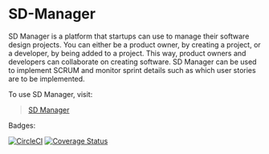 # SD-Manager
SD Manager is a platform that startups can use to manage their software design projects. You can either be a product owner, by creating a project, or a developer, by being added to a project. This way, product owners and developers can collaborate on creating software. SD Manager can be used to implement SCRUM and monitor sprint details such as which user stories are to be implemented.

To use SD Manager, visit:
>[SD Manager](https://scrum-manager-91e13.firebaseapp.com/)

Badges:

[![CircleCI](https://circleci.com/gh/timothywalters61/SD-Manager.svg?style=svg)](https://circleci.com/gh/timothywalters61/SD-Manager.svg)
[![Coverage Status](https://coveralls.io/repos/github/timothywalters61/SD-Manager/badge.svg?branch=JCR1999)](https://coveralls.io/github/timothywalters61/SD-Manager?branch=JCR1999)
